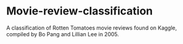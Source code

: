 # Movie-review-classification
A classification of Rotten Tomatoes movie reviews found on Kaggle, compiled by Bo Pang and Lillian Lee in 2005.
